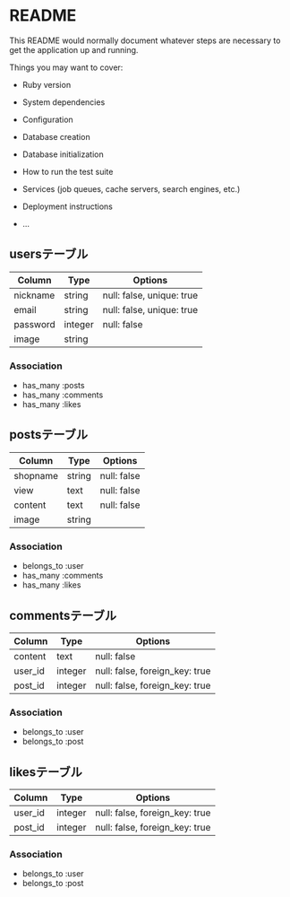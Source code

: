 # README

This README would normally document whatever steps are necessary to get the
application up and running.

Things you may want to cover:

* Ruby version

* System dependencies

* Configuration

* Database creation

* Database initialization

* How to run the test suite

* Services (job queues, cache servers, search engines, etc.)

* Deployment instructions

* ...

## usersテーブル
|Column|Type|Options|
|------|----|-------|
|nickname|string|null: false, unique: true|
|email|string|null: false, unique: true|
|password|integer|null: false|
|image|string||
### Association
- has_many :posts
- has_many :comments
- has_many :likes

## postsテーブル
|Column|Type|Options|
|------|----|-------|
|shopname|string|null: false|
|view|text|null: false|
|content|text|null: false|
|image|string||
### Association
- belongs_to :user
- has_many :comments
- has_many :likes

## commentsテーブル
|Column|Type|Options|
|------|----|-------|
|content|text|null: false|
|user_id|integer|null: false, foreign_key: true|
|post_id|integer|null: false, foreign_key: true|
### Association
- belongs_to :user
- belongs_to :post

## likesテーブル
|Column|Type|Options|
|------|----|-------|
|user_id|integer|null: false, foreign_key: true|
|post_id|integer|null: false, foreign_key: true|
### Association
- belongs_to :user
- belongs_to :post


